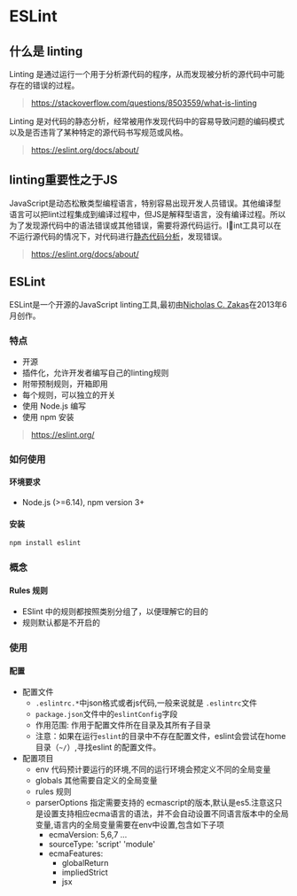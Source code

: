 ESLint
======

## 什么是 linting

Linting 是通过运行一个用于分析源代码的程序，从而发现被分析的源代码中可能存在的错误的过程。
> https://stackoverflow.com/questions/8503559/what-is-linting

Linting 是对代码的静态分析，经常被用作发现代码中的容易导致问题的编码模式以及是否违背了某种特定的源代码书写规范或风格。
> https://eslint.org/docs/about/

## linting重要性之于JS 
JavaScript是动态松散类型编程语言，特别容易出现开发人员错误。其他编译型语言可以把lint过程集成到编译过程中，但JS是解释型语言，没有编译过程。所以为了发现源代码中的语法错误或其他错误，需要将源代码运行。lint工具可以在不运行源代码的情况下，对代码进行[静态代码分析](https://en.wikipedia.org/wiki/Static_program_analysis)，发现错误。
> https://eslint.org/docs/about/

## ESLint
ESLint是一个开源的JavaScript linting工具,最初由[Nicholas C. Zakas](http://nczonline.net/)在2013年6月创作。

### 特点
+ 开源
+ 插件化，允许开发者编写自己的linting规则
+ 附带预制规则，开箱即用
+ 每个规则，可以独立的开关
+ 使用 Node.js 编写
+ 使用 npm 安装
> https://eslint.org/

### 如何使用

#### 环境要求
+  Node.js (>=6.14), npm version 3+

#### 安装
``` bash
npm install eslint
```


### 概念

#### Rules 规则
+ ESlint 中的规则都按照类别分组了，以便理解它的目的
+ 规则默认都是不开启的

### 使用

#### 配置

+ 配置文件 
    - ```.eslintrc.*```中json格式或者js代码,一般来说就是 ```.eslintrc```文件
    - ```package.json```文件中的```eslintConfig```字段
    - 作用范围: 作用于配置文件所在目录及其所有子目录
    - 注意：如果在运行```eslint```的目录中不存在配置文件，eslint会尝试在home目录（```~/```）,寻找eslint 的配置文件。
+ 配置项目
    - env 代码预计要运行的环境,不同的运行环境会预定义不同的全局变量
    - globals 其他需要自定义的全局变量
    - rules 规则
    - parserOptions 指定需要支持的 ecmascript的版本,默认是es5.注意这只是设置支持相应ecma语言的语法，并不会自动设置不同语言版本中的全局变量,语言内的全局变量需要在env中设置,包含如下子项
        * ecmaVersion: 5,6,7 ...
        * sourceType: 'script' 'module'
        * ecmaFeatures: 
            + globalReturn
            + impliedStrict
            + jsx
